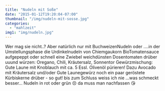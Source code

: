 ```yaml
---
title: "Nudeln mit Soße"
date: "2015-01-12T19:20:04-07:00"
thumbnail: "/img/nudeln-mit-sosse.jpg"
categories:
  - "mahlzeit"
img1: "img/nudeln.jpg"
---
```


Wer mag sie nicht..?
Aber natürlich nur mit BuchweizenNudeln oder ....in der Umstellungsphase die Urdinkelnudeln von Chiemgaukorn
BioTomatensauce aufgepeppt oder schnell eine Zwiebel weichdünsten Dosentomaten drüber uuund
würzen:
Oregano, Chili, Kräutersalz, Sonnentor Gewürzmischung: Gute Laune mit Knoblauch
mit ca. 5 Essl. Olivenöl pürieren!
Dazu Avocado mit Kräutersalz und/oder Gute Launegewürz
noch ein paar geröstete Kürbiskerne drüber - so gut!
bis zum Schluss weiss ich nie ...was schmeckt besser...
Nudeln in rot oder grün 😣
da muss man nachfassen 😘
